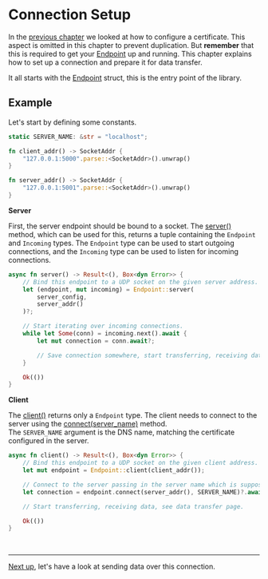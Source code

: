 # Connection Setup

In the [previous chapter](certificate.md) we looked at how to configure a certificate.
This aspect is omitted in this chapter to prevent duplication. 
But **remember** that this is required to get your [Endpoint][Endpoint] up and running. 
This chapter explains how to set up a connection and prepare it for data transfer. 

It all starts with the [Endpoint][Endpoint] struct, this is the entry point of the library. 

## Example

Let's start by defining some constants. 

```rust
static SERVER_NAME: &str = "localhost";

fn client_addr() -> SocketAddr {
    "127.0.0.1:5000".parse::<SocketAddr>().unwrap()
}

fn server_addr() -> SocketAddr {
    "127.0.0.1:5001".parse::<SocketAddr>().unwrap()
}
```

**Server**

First, the server endpoint should be bound to a socket. 
The [server()][server] method, which can be used for this, returns a tuple containing the `Endpoint` and `Incoming` types.
The `Endpoint` type can be used to start outgoing connections, and the `Incoming` type can be used to listen for incoming connections.

```rust
async fn server() -> Result<(), Box<dyn Error>> {
    // Bind this endpoint to a UDP socket on the given server address. 
    let (endpoint, mut incoming) = Endpoint::server(
        server_config,
        server_addr()
    )?;

    // Start iterating over incoming connections.
    while let Some(conn) = incoming.next().await {
        let mut connection = conn.await?;

        // Save connection somewhere, start transferring, receiving data, see DataTransfer tutorial.
    }

    Ok(())
}
```

**Client**

The [client()][client] returns only a `Endpoint` type.
The client needs to connect to the server using the [connect(server_name)][connect] method.  
The `SERVER_NAME` argument is the DNS name, matching the certificate configured in the server.

```rust
async fn client() -> Result<(), Box<dyn Error>> {
    // Bind this endpoint to a UDP socket on the given client address.
    let mut endpoint = Endpoint::client(client_addr());

    // Connect to the server passing in the server name which is supposed to be in the server certificate.
    let connection = endpoint.connect(server_addr(), SERVER_NAME)?.await?;

    // Start transferring, receiving data, see data transfer page.

    Ok(())
}
```
<br><hr>

[Next up](data-transfer.md), let's have a look at sending data over this connection.  


[Endpoint]: https://docs.rs/quinn/latest/quinn/struct.Endpoint.html
[server]: https://docs.rs/quinn/latest/quinn/struct.Endpoint.html#method.server
[client]: https://docs.rs/quinn/latest/quinn/struct.Endpoint.html#method.client
[connect]: https://docs.rs/quinn/latest/quinn/struct.Endpoint.html#method.connect
